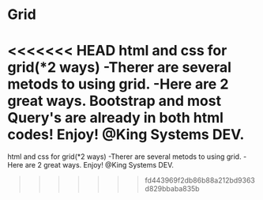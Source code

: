 # Grid
<<<<<<< HEAD
html and css for grid(*2 ways) 
-Therer are several metods to using grid. 
-Here are 2 great ways. 
Bootstrap and most Query's are already in both html codes!
Enjoy! 
@King Systems DEV.
=======
html and css for grid(*2 ways)
-Therer are several metods to using grid.
-Here are 2 great ways.
Enjoy!
@King Systems DEV.
>>>>>>> fd443969f2db86b88a212bd9363d829bbaba835b
